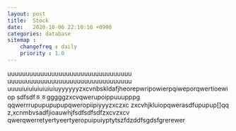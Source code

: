 ```yaml
---
layout: post
title:  Stock
date:   2020-10-06 22:10:10 +0900
categories: database
sitemap :
    changefreq : daily
    priority : 1.0
---
```

uuuuuuuuuuuuuuuuuuuuuuuuuuuuuuuuuu
uuuuuuuuuuuuuuuuuuuuuuuuuuuuuuuuuu
uuuuiuiuiuiuiuiuiuyyyyyyzxcvnbskldafjheorepwripowierpqiweporqwertioewiop
sdfsdfㅎㅎgggggzxcvqwerupoippuuupppg
qqwerrrupupupupupqweropiipiyyyzxczxc
zxcvhjkluiopqwerasdfupupup[]qq
z,xcnmbvsadfjioauwhjfsdfsdfsdfzxcvzxcv
qwerqwerretyertyeertyeropuipuiyptytszfdzddfsgdsfgrerewer